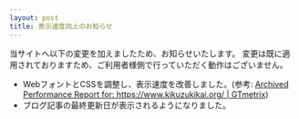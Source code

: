 ```yaml
---
layout: post
title: 表示速度向上のお知らせ
---
```

当サイトへ以下の変更を加えましたため、お知らせいたします。
変更は既に適用されておりますため、ご利用者様側で行っていただく動作はございません。
- WebフォントとCSSを調整し、表示速度を改善しました。(参考: [Archived Performance Report for: https://www.kikuzukikai.org/ | GTmetrix](https://gtmetrix.com/reports/www.kikuzukikai.org/QvQ9BRbQ))
- ブログ記事の最終更新日が表示されるようになりました。
